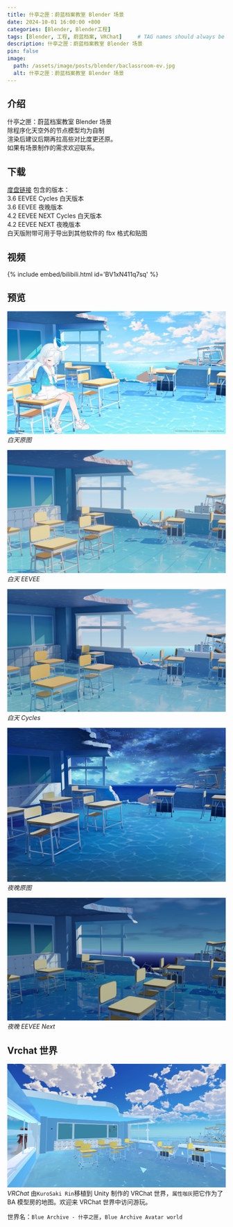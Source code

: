 ```yaml
---
title: 什亭之匣：蔚蓝档案教室 Blender 场景
date: 2024-10-01 16:00:00 +800
categories: [Blender, Blender工程]
tags: [Blender, 工程, 蔚蓝档案, VRChat]     # TAG names should always be lowercase
description: 什亭之匣：蔚蓝档案教室 Blender 场景
pin: false
image:
  path: /assets/image/posts/blender/baclassroom-ev.jpg
  alt: 什亭之匣：蔚蓝档案教室 Blender 场景
---
```

## 介绍
什亭之匣：蔚蓝档案教室 Blender 场景<br />
除程序化天空外的节点模型均为自制<br />
渲染后建议后期再拉高些对比度更还原。<br />
如果有场景制作的需求欢迎联系。
## 下载
[度盘链接](https://pan.baidu.com/s/1_b6TVe30Vx5E08Zpr1_X5A?pwd=aaca)
包含的版本：<br />
3.6 EEVEE Cycles 白天版本<br />
3.6 EEVEE 夜晚版本<br />
4.2 EEVEE NEXT Cycles 白天版本<br />
4.2 EEVEE NEXT 夜晚版本<br />
白天版附带可用于导出到其他软件的 fbx 格式和贴图<br />
## 视频
{% include embed/bilibili.html id='BV1xN411q7sq' %}

## 预览
![原图](/assets/image/posts/blender/baclassroom.jpg)
_白天原图_

![eevee](/assets/image/posts/blender/baclassroom-ev.jpg)
_白天 EEVEE_

![cycles](/assets/image/posts/blender/baclassroom-cy.jpg)
_白天 Cycles_

![夜晚原图](/assets/image/posts/blender/BG_AronaRoom_Night.webp)
_夜晚原图_

![night](/assets/image/posts/blender/baclassroom-evnight.jpg)
_夜晚 EEVEE Next_

## Vrchat 世界

![Vrchat](/assets/image/posts/blender/baclassroom-vrc.jpg)
_VRChat_
由`KuroSaki Rin`移植到 Unity 制作的 VRChat 世界，`属性咖灰`把它作为了 BA 模型房的地图。欢迎来 VRChat 世界中访问游玩。<br />

世界名：`Blue Archive - 什亭之匣`，`Blue Archive Avatar world`<br />

